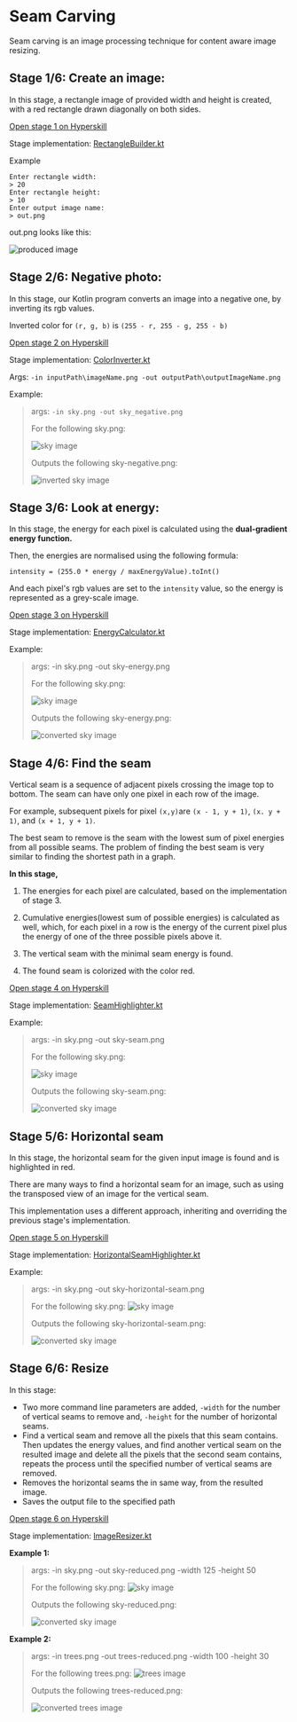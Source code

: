 # Seam Carving

Seam carving is an image processing technique for content aware image resizing. 

## Stage 1/6: Create an image:
In this stage, a rectangle image of provided width and height is created, with a red rectangle drawn diagonally
on both sides.

[Open stage 1 on Hyperskill](https://hyperskill.org/projects/100/stages/550/implement)

Stage implementation: [RectangleBuilder.kt](src/seamcarving/RectangleBuilder.kt)

Example

    Enter rectangle width:
    > 20
    Enter rectangle height:
    > 10
    Enter output image name:
    > out.png

out.png looks like this:

![produced image](src/drawable/rect.png)

## Stage 2/6: Negative photo:

In this stage, our Kotlin program converts an image into a negative one, by
inverting its rgb values.

Inverted color for `(r, g, b)` is `(255 - r, 255 - g, 255 - b)`

[Open stage 2 on Hyperskill](https://hyperskill.org/projects/100/stages/551/implement)

Stage implementation:  [ColorInverter.kt](src/seamcarving/ColorInverter.kt)

Args: `-in inputPath\imageName.png -out outputPath\outputImageName.png`

Example:

>args: `-in sky.png -out sky_negative.png`
> 
>For the following sky.png:
> 
> ![sky image](src/drawable/sky.png)
> 
> Outputs the following sky-negative.png:
> 
> ![inverted sky image](src/drawable/sky_negative.png)

## Stage 3/6: Look at energy:

In this stage, the energy for each pixel is calculated using the **dual-gradient energy function.**

Then, the energies are normalised using the following formula:

`intensity = (255.0 * energy / maxEnergyValue).toInt()`

And each pixel's rgb values are set to the `intensity` value, so the energy is represented as a grey-scale image.

[Open stage 3 on Hyperskill](https://hyperskill.org/projects/100/stages/552/implement)

Stage implementation: [EnergyCalculator.kt](src/seamcarving/EnergyCalculator.kt)

Example:

>args: -in sky.png -out sky-energy.png
> 
> For the following sky.png:
> 
> ![sky image](src/drawable/sky.png)
> 
> Outputs the following sky-energy.png:
> 
> ![converted sky image](src/drawable/sky-energy.png)

## Stage 4/6: Find the seam

Vertical seam is a sequence of adjacent pixels crossing the image top to bottom. 
The seam can have only one pixel in each row of the image. 

For example, subsequent pixels for pixel `(x,y)`are `(x - 1, y + 1)`, `(x. y + 1)`, and `(x + 1, y + 1)`.

The best seam to remove is the seam with the lowest sum of pixel energies from all possible seams. 
The problem of finding the best seam is very similar to finding the shortest path in a graph.


 **In this stage,**

1. The energies for each pixel are calculated, based on the implementation of stage 3.

2. Cumulative energies(lowest sum of possible energies) is calculated as well, which, for each pixel in a row is the
energy of the current pixel plus the energy of one of the three possible pixels above it.

3. The vertical seam with the minimal seam energy is found. 
4. The found seam is colorized with the color red.

[Open stage 4 on Hyperskill](https://hyperskill.org/projects/100/stages/553/implement)

Stage implementation: [SeamHighlighter.kt](src/seamcarving/SeamHighlighter.kt)

Example:

> args: -in sky.png -out sky-seam.png
>
> For the following sky.png:
>
> ![sky image](src/drawable/sky.png)
>
> Outputs the following sky-seam.png:
>
> ![converted sky image](src/drawable/sky-seam.png)


## Stage 5/6: Horizontal seam
In this stage, the horizontal seam for the given input image is found and is highlighted in red.

There are many ways to find a horizontal seam for an image, such as using the transposed view of an image for the vertical seam.

This implementation uses a different approach, inheriting and overriding the previous stage's implementation.

[Open stage 5 on Hyperskill](https://hyperskill.org/projects/100/stages/554/implement)

Stage implementation: [HorizontalSeamHighlighter.kt](src/seamcarving/HorizontalSeamHighlighter.kt)

Example: 
> args: -in sky.png -out sky-horizontal-seam.png
> 
> For the following sky.png:
> ![sky image](src/drawable/sky.png)
> 
> Outputs the following sky-horizontal-seam.png:
>
> ![converted sky image](src/drawable/sky-horizontal-seam.png)


## Stage 6/6: Resize

In this stage:
- Two more command line parameters are added, `-width`
for the number of vertical seams to remove and, `-height` for the number of horizontal seams.
- Find a vertical seam and remove all the pixels that this seam contains. Then updates the energy values, and find another vertical seam on
the resulted image and delete all the pixels that the second seam contains, repeats the process until the specified number of vertical seams are removed.
- Removes the horizontal seams the in same way, from the resulted image.
- Saves the output file to the specified path

[Open stage 6 on Hyperskill](https://hyperskill.org/projects/100/stages/555/implement)

Stage implementation: [ImageResizer.kt](src/seamcarving/ImageResizer.kt)

**Example 1:**
> args: -in sky.png -out sky-reduced.png -width 125 -height 50
>
> For the following sky.png:
> ![sky image](src/drawable/sky.png)
>
> Outputs the following sky-reduced.png:
>
> ![converted sky image](src/drawable/sky-reduced.png)

**Example 2:**
> args: -in trees.png -out trees-reduced.png -width 100 -height 30
>
> For the following trees.png:
> ![trees image](src/drawable/trees.png)
>
> Outputs the following trees-reduced.png:
>
> ![converted trees image](src/drawable/trees-reduced.png)